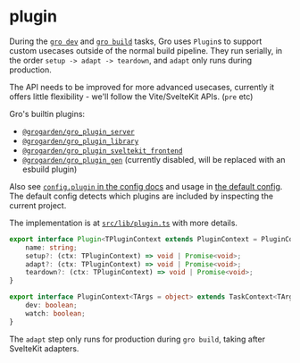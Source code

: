# plugin

During the [`gro dev`](dev.md) and [`gro build`](build.md) tasks,
Gro uses `Plugin`s to support custom usecases outside of the normal build pipeline.
They run serially, in the order `setup -> adapt -> teardown`,
and `adapt` only runs during production.

The API needs to be improved for more advanced usecases,
currently it offers little flexibility -
we'll follow the Vite/SvelteKit APIs. (`pre` etc)

Gro's builtin plugins:

- [`@grogarden/gro_plugin_server`](../gro_plugin_server.ts)
- [`@grogarden/gro_plugin_library`](../gro_plugin_library.ts)
- [`@grogarden/gro_plugin_sveltekit_frontend`](../gro_plugin_sveltekit_frontend.ts)
- [`@grogarden/gro_plugin_gen`](../gro_plugin_gen.ts)
  (currently disabled, will be replaced with an esbuild plugin)

Also see [`config.plugin` in the config docs](config.md#plugin)
and usage in [the default config](../gro.config.default.ts).
The default config detects which plugins are included by inspecting the current project.

The implementation is at [`src/lib/plugin.ts`](../plugin.ts) with more details.

```ts
export interface Plugin<TPluginContext extends PluginContext = PluginContext> {
	name: string;
	setup?: (ctx: TPluginContext) => void | Promise<void>;
	adapt?: (ctx: TPluginContext) => void | Promise<void>;
	teardown?: (ctx: TPluginContext) => void | Promise<void>;
}

export interface PluginContext<TArgs = object> extends TaskContext<TArgs> {
	dev: boolean;
	watch: boolean;
}
```

The `adapt` step only runs for production during `gro build`, taking after SvelteKit adapters.
